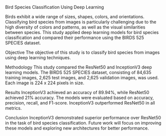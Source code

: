 Bird Species Classification Using Deep Learning

Birds exhibit a wide range of sizes, shapes, colors, and orientations. Classifying bird species from images is particularly challenging due to the high diversity of colors and patterns, as well as the visual similarities between species. This study applied deep learning models for bird species classification and compared their performance using the BIRDS 525 SPECIES dataset.

Objective
The objective of this study is to classify bird species from images using deep learning techniques.

Methodology
This study compared the ResNet50 and InceptionV3 deep learning models. The BIRDS 525 SPECIES dataset, consisting of 84,635 training images, 2,625 test images, and 2,625 validation images, was used. Each image is 224 x 224 pixels in size.

Results
InceptionV3 achieved an accuracy of 89.94%, while ResNet50 achieved 21% accuracy. The models were evaluated based on accuracy, precision, recall, and F1-score. InceptionV3 outperformed ResNet50 in all metrics.

Conclusion
InceptionV3 demonstrated superior performance over ResNet50 in the task of bird species classification. Future work will focus on improving these models and exploring new architectures for better performance.




